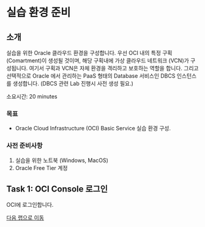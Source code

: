 # 실습 환경 준비

## 소개

실습을 위한 Oracle 클라우드 환경을 구성합니다. 우선 OCI 내의 특정 구획(Comartment)이 생성될 것이며, 해당 구획내에 가상 클라우드 네트워크 (VCN)가 구성됩니다. 여기서 구획과 VCN은 자체 환경을 격리하고 보호하는 역할을 합니다.
그리고 선택적으로 Oracle 에서 관리하는 PaaS 형태의 Database 서비스인 DBCS 인스턴스를 생성합니다. (DBCS 관련 Lab 진행시 사전 생성 필요.)

소요시간: 20 minutes

### 목표

-  Oracle Cloud Infrastructure (OCI) Basic Service 실습 환경 구성.

### 사전 준비사항

1. 실습을 위한 노트북 (Windows, MacOS)
1. Oracle Free Tier 계정

## Task 1: OCI Console 로그인

OCI에 로그인합니다. 




[다음 랩으로 이동](#next)